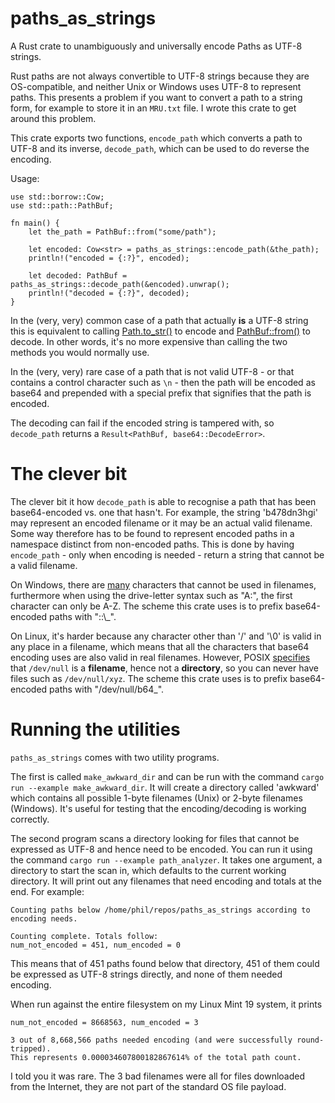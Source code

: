 # paths_as_strings

A Rust crate to unambiguously and universally encode Paths as UTF-8 strings.

Rust paths are not always convertible to UTF-8 strings because they are OS-compatible,
and neither Unix or Windows uses UTF-8 to represent paths. This presents a problem
if you want to convert a path to a string form, for example to store it in an `MRU.txt`
file. I wrote this crate to get around this problem.

This crate exports two functions, `encode_path` which converts a path to UTF-8 and its
inverse, `decode_path`, which can be used to do reverse the encoding.

Usage:

```
use std::borrow::Cow;
use std::path::PathBuf;

fn main() {
    let the_path = PathBuf::from("some/path");

    let encoded: Cow<str> = paths_as_strings::encode_path(&the_path);
    println!("encoded = {:?}", encoded);

    let decoded: PathBuf = paths_as_strings::decode_path(&encoded).unwrap();
    println!("decoded = {:?}", decoded);
}
```

In the (very, very) common case of a path that actually **is** a UTF-8 string this
is equivalent to calling [Path.to_str()](https://doc.rust-lang.org/std/path/struct.Path.html#method.to_str)
to encode and [PathBuf::from()](https://doc.rust-lang.org/std/path/struct.PathBuf.html#impl-From%3CString%3E) to
decode. In other words, it's no more expensive than calling the two methods you
would normally use.

In the (very, very) rare case of a path that is not valid UTF-8 - or that contains
a control character such as `\n` - then the path will be encoded as base64 and
prepended with a special prefix that signifies that the path is encoded.

The decoding can fail if the encoded string is tampered with, so `decode_path` returns
a `Result<PathBuf, base64::DecodeError>`.

# The clever bit

The clever bit it how `decode_path` is able to recognise a path that has been base64-encoded
vs. one that hasn't. For example, the string 'b478dn3hgi' may represent an encoded filename
or it may be an actual valid filename. Some way therefore has to be found to represent
encoded paths in a namespace distinct from non-encoded paths. This is done by having
`encode_path` - only when encoding is needed - return a string that cannot be a valid filename.

On Windows, there are [many](https://docs.microsoft.com/en-us/windows/desktop/fileio/naming-a-file)
characters that cannot be used in filenames, furthermore when using the drive-letter
syntax such as "A:\", the first character can only be A-Z. The scheme this crate uses is
to prefix base64-encoded paths with "::\\_".

On Linux, it's harder because any character other than '/' and '\0' is valid in any place in
a filename, which means that all the characters that base64 encoding uses are also valid in real
filenames. However, POSIX [specifies](http://pubs.opengroup.org/onlinepubs/9699919799/basedefs/V1_chap10.html)
that `/dev/null` is a **filename**, hence not a **directory**, so you can never have files such as
`/dev/null/xyz`. The scheme this crate uses is to prefix base64-encoded paths with "/dev/null/b64_".


# Running the utilities

`paths_as_strings` comes with two utility programs.

The first is called `make_awkward_dir` and can be run with the command
`cargo run --example make_awkward_dir`. It will create a directory called 'awkward'
which contains all possible 1-byte filenames (Unix) or 2-byte filenames (Windows).
It's useful for testing that the encoding/decoding is working correctly.

The second program scans a directory looking for files that cannot be expressed
as UTF-8 and hence need to be encoded. You can run it using the command
`cargo run --example path_analyzer`. It takes one argument, a directory to start the scan
in, which defaults to the current working directory. It will print out any filenames that
need encoding and totals at the end. For example:

```
Counting paths below /home/phil/repos/paths_as_strings according to encoding needs.

Counting complete. Totals follow:
num_not_encoded = 451, num_encoded = 0
```

This means that of 451 paths found below that directory, 451 of them could
be expressed as UTF-8 strings directly, and none of them needed encoding.

When run against the entire filesystem on my Linux Mint 19 system, it prints

```
num_not_encoded = 8668563, num_encoded = 3

3 out of 8,668,566 paths needed encoding (and were successfully round-tripped).
This represents 0.000034607800182867614% of the total path count.
```

I told you it was rare. The 3 bad filenames were all for files downloaded from the
Internet, they are not part of the standard OS file payload.
